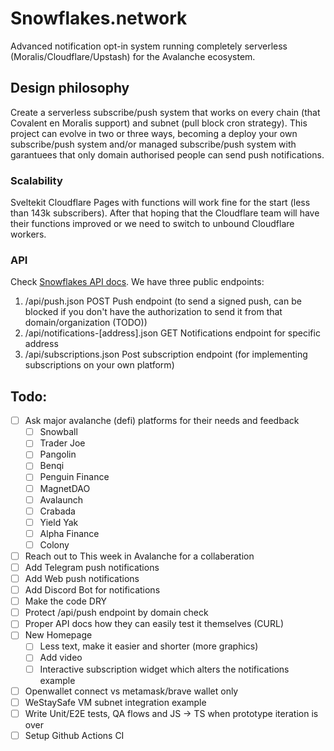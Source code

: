 # Snowflakes.network

Advanced notification opt-in system running completely serverless (Moralis/Cloudflare/Upstash) for the Avalanche ecosystem.

## Design philosophy

Create a serverless subscribe/push system that works on every chain (that Covalent en Moralis support) and subnet (pull block cron strategy). This project can evolve in two or three ways, becoming a deploy your own subscribe/push system and/or managed subscribe/push system with garantuees that only domain authorised people can send push notifications. 

### Scalability 

Sveltekit Cloudflare Pages with functions will work fine for the start (less than 143k subscribers). After that hoping that the Cloudflare team will have their functions improved or we need to switch to unbound Cloudflare workers. 

### API 

Check [Snowflakes API docs](https://snowflakes.network/api). We have three public endpoints:

1. /api/push.json POST Push endpoint (to send a signed push, can be blocked if you don't have the authorization to send it from that domain/organization (TODO))
2. /api/notifications-[address].json GET Notifications endpoint for specific address
3. /api/subscriptions.json Post subscription endpoint (for implementing subscriptions on your own platform)

## Todo:

- [ ] Ask major avalanche (defi) platforms for their needs and feedback
  - [ ] Snowball
  - [ ] Trader Joe
  - [ ] Pangolin
  - [ ] Benqi
  - [ ] Penguin Finance
  - [ ] MagnetDAO
  - [ ] Avalaunch
  - [ ] Crabada
  - [ ] Yield Yak
  - [ ] Alpha Finance
  - [ ] Colony
- [ ] Reach out to This week in Avalanche for a collaberation
- [ ] Add Telegram push notifications
- [ ] Add Web push notifications
- [ ] Add Discord Bot for notifications
- [ ] Make the code DRY 
- [ ] Protect /api/push endpoint by domain check
- [ ] Proper API docs how they can easily test it themselves (CURL)
- [ ] New Homepage 
  - [ ] Less text, make it easier and shorter (more graphics)
  - [ ] Add video
  - [ ] Interactive subscription widget which alters the notifications example
- [ ] Openwallet connect vs metamask/brave wallet only
- [ ] WeStaySafe VM subnet integration example
- [ ] Write Unit/E2E tests, QA flows and JS -> TS when prototype iteration is over
- [ ] Setup Github Actions CI
